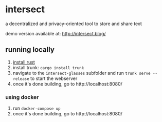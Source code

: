 # intersect

a decentralized and privacy-oriented tool to store and share text

demo version available at: http://intersect.blog/


## running locally

1. [install rust](https://www.rust-lang.org/tools/install)
2. install trunk: `cargo install trunk`
3. navigate to the `intersect-glasses` subfolder and run `trunk serve --release` to start the webserver
4. once it's done building, go to http://localhost:8080/


### using docker

1. run `docker-compose up`
4. once it's done building, go to http://localhost:8080/
